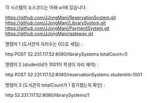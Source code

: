 각 시스템의 소스코드는 아래 url에 있습니다. 

https://github.com/JJongMani/ReservationSystem.git
https://github.com/JJongMani/LibrarySystem.git
https://github.com/JJongMani/PaymentSystem.git
https://github.com/JJongMani/gateway.git

명령어 1 (도서관의 자리수는 0으로 세팅) : 

http POST 52.231.117.52:8080/librarySystems totalCount=0


명령어 2 (studentId가 1001이 학생이 자리 예약) : 

http POST 52.231.117.52:8080/reservationSystems studentId=1001


명령어 3 (도서관의 totalCount가 1 증가했는지 확인) : 

http 52.231.117.52:8080/librarySystems/1


